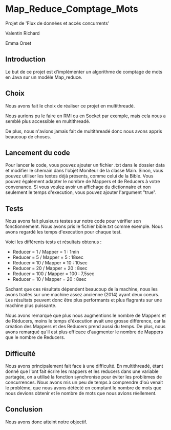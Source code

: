 # Map_Reduce_Comptage_Mots
Projet de 'Flux de données et accès concurrents'

Valentin Richard

Emma Orset


## Introduction

Le but de ce projet est d'implémenter un algorithme de comptage de mots en Java sur un modèle Map_reduce.

## Choix

Nous avons fait le choix de réaliser ce projet en multithreadé.

Nous aurions pu le faire en RMI ou en Socket par exemple, mais cela nous a semblé plus accessible en multithreadé.

De plus, nous n'avions jamais fait de multithreadé donc nous avons appris beaucoup de choses. 

## Lancement du code

Pour lancer le code, vous pouvez ajouter un fichier .txt dans le dossier data et modifier le chemain dans l'objet Moniteur de la classe Main.
Sinon, vous pouvez utiliser les textes déjà présents, comme celui de la Bible.
Vous pouvez également adapter le nombre de Mappers et de Reducers à votre convenance.
Si vous voulez avoir un affichage du dictionnaire et non seulement le temps d'execution, vous pouvez ajouter l'argument "true".

## Tests

Nous avons fait plusieurs testes sur notre code pour vérifier son fonctionnement.
Nous avons pris le fichier bible.txt comme exemple.
Nous avons regardé les temps d'execution pour chaque test.

Voici les différents tests et résultats obtenus :
- Reducer = 1 / Mapper = 1 : 1min
- Reducer = 5 / Mapper = 5 : 18sec
- Reducer = 10 / Mapper = 10 : 10sec
- Reducer = 20 / Mapper = 20 : 8sec
- Reducer = 100 / Mapper = 100 : 7,5sec
- Reducer = 10 / Mapper = 20 : 8sec

Sachant que ces résultats dépendent beaucoup de la machine, nous les avons traités sur une machine assez ancienne (2014) ayant deux coeurs.
Les résultats peuvent donc être plus performants et plus flagrants sur une machine plus puissante.

Nous avons remarqué que plus nous augmentions le nombre de Mappers et de Réducers, moins le temps d'éxecution avait une grosse différence, car la création des Mappers et des Reducers prend aussi du temps.
De plus, nous avons remarqué qu'il est plus efficace d'augmenter le nombre de Mappers que le nombre de Reducers.

## Difficulté

Nous avons principalement fait face à une difficulté. En multithreadé, étant donné que l'ont fait écrire les mappers et les reducers dans une variable partagée, on a utilisé la fonction synchronise pour éviter les problèmes de concurrences. Nous avons mis un peu de temps à comprendre d'où venait le problème, que nous avons détécté en comptant le nombre de mots que nous devions obtenir et le nombre de mots que nous avions réellement. 

## Conclusion

Nous avons donc atteint notre objectif. 
